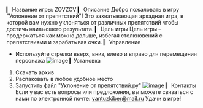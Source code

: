 ▎ Название игры: ZOVZOV
▎ Описание
Добро пожаловать в игру "Уклонение от препятствий"! Это захватывающая аркадная игра, в которой вам нужно уклоняться от различных препятствий чтобы достичь наивысшего результата.
▎ Цель игры
Цель игры – продержаться как можно дольше, избегая столкновений с препятствиями и зарабатывая очки.
▎ Управление
- Используйте стрелки вверх, вниз, влево и вправо для перемещения персонажа
  ![image](https://github.com/user-attachments/assets/bcda931c-d173-4bc3-ab5d-457d81d59b2b)
▎Установка
1. Скачать архив
2. Распаковать в любое удобное место
3. Запустить файл "Уклонение от препятствий.py"
   ![image](https://github.com/user-attachments/assets/f1314e3a-64fa-42d6-9d95-fa4edb86178d)
▎ Контакты
Если у вас есть вопросы или предложения, вы можете связаться с нами по электронной почте: vantuzkiber@mail.ru
Удачи в игре!

